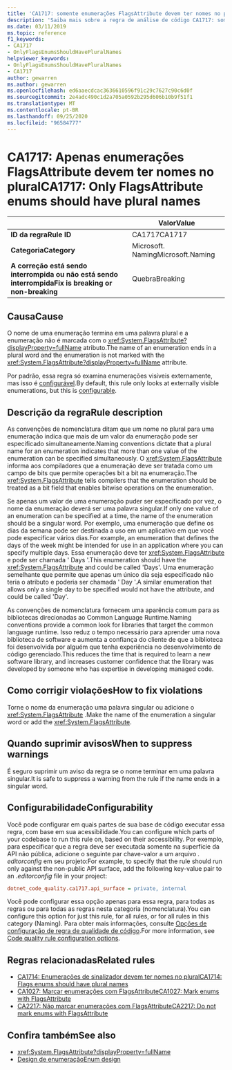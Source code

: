 ```yaml
---
title: 'CA1717: somente enumerações FlagsAttribute devem ter nomes no plural (análise de código)'
description: 'Saiba mais sobre a regra de análise de código CA1717: somente enumerações FlagsAttribute devem ter nomes no plural'
ms.date: 03/11/2019
ms.topic: reference
f1_keywords:
- CA1717
- OnlyFlagsEnumsShouldHavePluralNames
helpviewer_keywords:
- OnlyFlagsEnumsShouldHavePluralNames
- CA1717
author: gewarren
ms.author: gewarren
ms.openlocfilehash: ed6aaecdcac3636610596f91c29c7627c90c6d0f
ms.sourcegitcommit: 2e4adc490c1d2a705a0592b295d606b10b9f51f1
ms.translationtype: MT
ms.contentlocale: pt-BR
ms.lasthandoff: 09/25/2020
ms.locfileid: "96584777"
---
```

# <a name="ca1717-only-flagsattribute-enums-should-have-plural-names"></a><span data-ttu-id="30aae-103">CA1717: Apenas enumerações FlagsAttribute devem ter nomes no plural</span><span class="sxs-lookup"><span data-stu-id="30aae-103">CA1717: Only FlagsAttribute enums should have plural names</span></span>

| | <span data-ttu-id="30aae-104">Valor</span><span class="sxs-lookup"><span data-stu-id="30aae-104">Value</span></span> |
|-|-|
| <span data-ttu-id="30aae-105">**ID da regra**</span><span class="sxs-lookup"><span data-stu-id="30aae-105">**Rule ID**</span></span> |<span data-ttu-id="30aae-106">CA1717</span><span class="sxs-lookup"><span data-stu-id="30aae-106">CA1717</span></span>|
| <span data-ttu-id="30aae-107">**Categoria**</span><span class="sxs-lookup"><span data-stu-id="30aae-107">**Category**</span></span> |<span data-ttu-id="30aae-108">Microsoft. Naming</span><span class="sxs-lookup"><span data-stu-id="30aae-108">Microsoft.Naming</span></span>|
| <span data-ttu-id="30aae-109">**A correção está sendo interrompida ou não está sendo interrompida**</span><span class="sxs-lookup"><span data-stu-id="30aae-109">**Fix is breaking or non-breaking**</span></span> |<span data-ttu-id="30aae-110">Quebra</span><span class="sxs-lookup"><span data-stu-id="30aae-110">Breaking</span></span>|

## <a name="cause"></a><span data-ttu-id="30aae-111">Causa</span><span class="sxs-lookup"><span data-stu-id="30aae-111">Cause</span></span>

<span data-ttu-id="30aae-112">O nome de uma enumeração termina em uma palavra plural e a enumeração não é marcada com o <xref:System.FlagsAttribute?displayProperty=fullName> atributo.</span><span class="sxs-lookup"><span data-stu-id="30aae-112">The name of an enumeration ends in a plural word and the enumeration is not marked with the <xref:System.FlagsAttribute?displayProperty=fullName> attribute.</span></span>

<span data-ttu-id="30aae-113">Por padrão, essa regra só examina enumerações visíveis externamente, mas isso é [configurável](#configurability).</span><span class="sxs-lookup"><span data-stu-id="30aae-113">By default, this rule only looks at externally visible enumerations, but this is [configurable](#configurability).</span></span>

## <a name="rule-description"></a><span data-ttu-id="30aae-114">Descrição da regra</span><span class="sxs-lookup"><span data-stu-id="30aae-114">Rule description</span></span>

<span data-ttu-id="30aae-115">As convenções de nomenclatura ditam que um nome no plural para uma enumeração indica que mais de um valor da enumeração pode ser especificado simultaneamente.</span><span class="sxs-lookup"><span data-stu-id="30aae-115">Naming conventions dictate that a plural name for an enumeration indicates that more than one value of the enumeration can be specified simultaneously.</span></span> <span data-ttu-id="30aae-116">O <xref:System.FlagsAttribute> informa aos compiladores que a enumeração deve ser tratada como um campo de bits que permite operações bit a bit na enumeração.</span><span class="sxs-lookup"><span data-stu-id="30aae-116">The <xref:System.FlagsAttribute> tells compilers that the enumeration should be treated as a bit field that enables bitwise operations on the enumeration.</span></span>

<span data-ttu-id="30aae-117">Se apenas um valor de uma enumeração puder ser especificado por vez, o nome da enumeração deverá ser uma palavra singular.</span><span class="sxs-lookup"><span data-stu-id="30aae-117">If only one value of an enumeration can be specified at a time, the name of the enumeration should be a singular word.</span></span> <span data-ttu-id="30aae-118">Por exemplo, uma enumeração que define os dias da semana pode ser destinada a uso em um aplicativo em que você pode especificar vários dias.</span><span class="sxs-lookup"><span data-stu-id="30aae-118">For example, an enumeration that defines the days of the week might be intended for use in an application where you can specify multiple days.</span></span> <span data-ttu-id="30aae-119">Essa enumeração deve ter <xref:System.FlagsAttribute> e pode ser chamada ' Days '.</span><span class="sxs-lookup"><span data-stu-id="30aae-119">This enumeration should have the <xref:System.FlagsAttribute> and could be called 'Days'.</span></span> <span data-ttu-id="30aae-120">Uma enumeração semelhante que permite que apenas um único dia seja especificado não teria o atributo e poderia ser chamada ' Day '.</span><span class="sxs-lookup"><span data-stu-id="30aae-120">A similar enumeration that allows only a single day to be specified would not have the attribute, and could be called 'Day'.</span></span>

<span data-ttu-id="30aae-121">As convenções de nomenclatura fornecem uma aparência comum para as bibliotecas direcionadas ao Common Language Runtime.</span><span class="sxs-lookup"><span data-stu-id="30aae-121">Naming conventions provide a common look for libraries that target the common language runtime.</span></span> <span data-ttu-id="30aae-122">Isso reduz o tempo necessário para aprender uma nova biblioteca de software e aumenta a confiança do cliente de que a biblioteca foi desenvolvida por alguém que tenha experiência no desenvolvimento de código gerenciado.</span><span class="sxs-lookup"><span data-stu-id="30aae-122">This reduces the time that is required to learn a new software library, and increases customer confidence that the library was developed by someone who has expertise in developing managed code.</span></span>

## <a name="how-to-fix-violations"></a><span data-ttu-id="30aae-123">Como corrigir violações</span><span class="sxs-lookup"><span data-stu-id="30aae-123">How to fix violations</span></span>

<span data-ttu-id="30aae-124">Torne o nome da enumeração uma palavra singular ou adicione o <xref:System.FlagsAttribute> .</span><span class="sxs-lookup"><span data-stu-id="30aae-124">Make the name of the enumeration a singular word or add the <xref:System.FlagsAttribute>.</span></span>

## <a name="when-to-suppress-warnings"></a><span data-ttu-id="30aae-125">Quando suprimir avisos</span><span class="sxs-lookup"><span data-stu-id="30aae-125">When to suppress warnings</span></span>

<span data-ttu-id="30aae-126">É seguro suprimir um aviso da regra se o nome terminar em uma palavra singular.</span><span class="sxs-lookup"><span data-stu-id="30aae-126">It is safe to suppress a warning from the rule if the name ends in a singular word.</span></span>

## <a name="configurability"></a><span data-ttu-id="30aae-127">Configurabilidade</span><span class="sxs-lookup"><span data-stu-id="30aae-127">Configurability</span></span>

<span data-ttu-id="30aae-128">Você pode configurar em quais partes de sua base de código executar essa regra, com base em sua acessibilidade.</span><span class="sxs-lookup"><span data-stu-id="30aae-128">You can configure which parts of your codebase to run this rule on, based on their accessibility.</span></span> <span data-ttu-id="30aae-129">Por exemplo, para especificar que a regra deve ser executada somente na superfície da API não pública, adicione o seguinte par chave-valor a um arquivo *. editorconfig* em seu projeto:</span><span class="sxs-lookup"><span data-stu-id="30aae-129">For example, to specify that the rule should run only against the non-public API surface, add the following key-value pair to an *.editorconfig* file in your project:</span></span>

```ini
dotnet_code_quality.ca1717.api_surface = private, internal
```

<span data-ttu-id="30aae-130">Você pode configurar essa opção apenas para essa regra, para todas as regras ou para todas as regras nesta categoria (nomenclatura).</span><span class="sxs-lookup"><span data-stu-id="30aae-130">You can configure this option for just this rule, for all rules, or for all rules in this category (Naming).</span></span> <span data-ttu-id="30aae-131">Para obter mais informações, consulte [Opções de configuração de regra de qualidade de código](../code-quality-rule-options.md).</span><span class="sxs-lookup"><span data-stu-id="30aae-131">For more information, see [Code quality rule configuration options](../code-quality-rule-options.md).</span></span>

## <a name="related-rules"></a><span data-ttu-id="30aae-132">Regras relacionadas</span><span class="sxs-lookup"><span data-stu-id="30aae-132">Related rules</span></span>

- [<span data-ttu-id="30aae-133">CA1714: Enumerações de sinalizador devem ter nomes no plural</span><span class="sxs-lookup"><span data-stu-id="30aae-133">CA1714: Flags enums should have plural names</span></span>](ca1714.md)
- [<span data-ttu-id="30aae-134">CA1027: Marcar enumerações com FlagsAttribute</span><span class="sxs-lookup"><span data-stu-id="30aae-134">CA1027: Mark enums with FlagsAttribute</span></span>](ca1027.md)
- [<span data-ttu-id="30aae-135">CA2217: Não marcar enumerações com FlagsAttribute</span><span class="sxs-lookup"><span data-stu-id="30aae-135">CA2217: Do not mark enums with FlagsAttribute</span></span>](ca2217.md)

## <a name="see-also"></a><span data-ttu-id="30aae-136">Confira também</span><span class="sxs-lookup"><span data-stu-id="30aae-136">See also</span></span>

- <xref:System.FlagsAttribute?displayProperty=fullName>
- [<span data-ttu-id="30aae-137">Design de enumeração</span><span class="sxs-lookup"><span data-stu-id="30aae-137">Enum design</span></span>](../../../standard/design-guidelines/enum.md)
